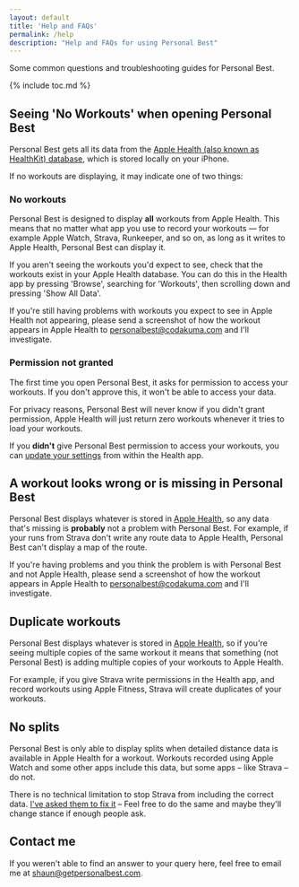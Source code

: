 ```yaml
---
layout: default
title: 'Help and FAQs'
permalink: /help
description: "Help and FAQs for using Personal Best"
---
```


Some common questions and troubleshooting guides for Personal Best.

{% include toc.md %}

## Seeing 'No Workouts' when opening Personal Best

Personal Best gets all its data from the [Apple Health (also known as HealthKit) database](https://support.apple.com/en-us/HT203037), which is stored locally on your iPhone.

If no workouts are displaying, it may indicate one of two things:

### No workouts

Personal Best is designed to display **all** workouts from Apple Health. This means that no matter what app you use to record your workouts — for example Apple Watch, Strava, Runkeeper, and so on, as long as it writes to Apple Health, Personal Best can display it.

If you aren't seeing the workouts you'd expect to see, check that the workouts exist in your Apple Health database. You can do this in the Health app by pressing 'Browse', searching for 'Workouts', then scrolling down and pressing 'Show All Data'.

If you're still having problems with workouts you expect to see in Apple Health not appearing, please send a screenshot of how the workout appears in Apple Health to [personalbest@codakuma.com](mailto:personalbest@codakuma.com) and I'll investigate.

### Permission not granted

The first time you open Personal Best, it asks for permission to access your workouts. If you don't approve this, it won't be able to access your data. 

For privacy reasons, Personal Best will never know if you didn't grant permission, Apple Health will just return zero workouts whenever it tries to load your workouts.

If you **didn't** give Personal Best permission to access your workouts, you can [update your settings](https://support.apple.com/en-us/HT204351) from within the Health app.

## A workout looks wrong or is missing in Personal Best

Personal Best displays whatever is stored in [Apple Health](https://support.apple.com/en-us/HT203037), so any data that's missing is **probably** not a problem with Personal Best. For example, if your runs from Strava don't write any route data to Apple Health, Personal Best can't display a map of the route.

If you're having problems and you think the problem is with Personal Best and not Apple Health, please send a screenshot of how the workout appears in Apple Health to [personalbest@codakuma.com](mailto:personalbest@codakuma.com) and I'll investigate. 

## Duplicate workouts

Personal Best displays whatever is stored in [Apple Health](https://support.apple.com/en-us/HT203037), so if you're seeing multiple copies of the same workout it means that something (not Personal Best) is adding multiple copies of your workouts to Apple Health.

For example, if you give Strava write permissions in the Health app, and record workouts using Apple Fitness, Strava will create duplicates of your workouts.

## No splits

Personal Best is only able to display splits when detailed distance data is available in Apple Health for a workout. Workouts recorded using Apple Watch and some other apps include this data, but some apps – like Strava – do not.

There is no technical limitation to stop Strava from including the correct data. [I've asked them to fix it](https://twitter.com/PersonalBestiOS/status/1364229599048122375) – Feel free to do the same and maybe they'll change stance if enough people ask.

## Contact me

If you weren't able to find an answer to your query here, feel free to email me at [shaun@getpersonalbest.com](mailto:shaun@getpersonalbest.com).